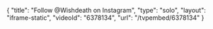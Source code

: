 {
    "title": "Follow @Wishdeath on Instagram",
    "type": "solo",
    "layout": "iframe-static",
    "videoId": "6378134",
    "url": "\/tvpembed\/6378134"
}